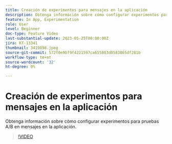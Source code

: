 ```yaml
---
title: Creación de experimentos para mensajes en la aplicación
description: Obtenga información sobre cómo configurar experimentos para pruebas A/B en mensajes en la aplicación.
feature: In App, Experimentation
role: User
level: Beginner
doc-type: Feature Video
last-substantial-update: 2023-05-25T00:00:00Z
jira: KT-13341
thumbnail: 3419898.jpeg
source-git-commit: 572f0e9bf9f4221597ca655803d0583865df281b
workflow-type: tm+mt
source-wordcount: '32'
ht-degree: 0%

---
```



# Creación de experimentos para mensajes en la aplicación

Obtenga información sobre cómo configurar experimentos para pruebas A/B en mensajes en la aplicación.

>[!VIDEO](https://video.tv.adobe.com/v/3419898/?learn=on)
